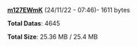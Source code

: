[**m127EWmK**](/data/m127EWmK.txt) (24/11/22 - 07:46)- 1611 bytes

**Total Datas**: 4645

**Total Size**: 25.36 MB / 25.4 MB